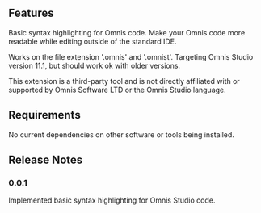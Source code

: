 ## Features

Basic syntax highlighting for Omnis code. Make your Omnis code more readable while editing outside of the standard IDE.

Works on the file extension '.omnis' and '.omnist'. Targeting Omnis Studio version 11.1, but should work ok with older versions.

This extension is a third-party tool and is not directly affiliated with or supported by Omnis Software LTD or the Omnis Studio language.

## Requirements

No current dependencies on other software or tools being installed.

## Release Notes

### 0.0.1

Implemented basic syntax highlighting for Omnis Studio code. 
